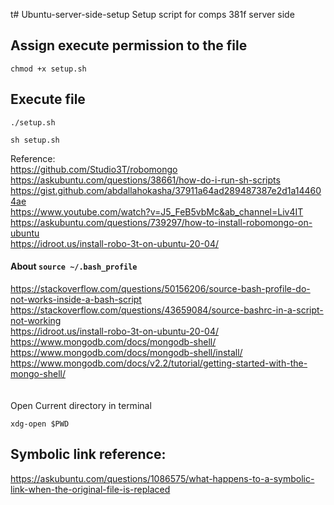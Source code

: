 t# Ubuntu-server-side-setup
Setup script for comps 381f server side

## Assign execute permission to the file
```
chmod +x setup.sh
```

## Execute file
```
./setup.sh
```
```
sh setup.sh
```

Reference:
<br>
https://github.com/Studio3T/robomongo
<br>
https://askubuntu.com/questions/38661/how-do-i-run-sh-scripts
<br>
https://gist.github.com/abdallahokasha/37911a64ad289487387e2d1a144604ae
<br>
https://www.youtube.com/watch?v=J5_FeB5vbMc&ab_channel=Liv4IT
<br>
https://askubuntu.com/questions/739297/how-to-install-robomongo-on-ubuntu
<br>
https://idroot.us/install-robo-3t-on-ubuntu-20-04/
<br>
#### About `source ~/.bash_profile`
https://stackoverflow.com/questions/50156206/source-bash-profile-do-not-works-inside-a-bash-script
<br>
https://stackoverflow.com/questions/43659084/source-bashrc-in-a-script-not-working
<br>
https://idroot.us/install-robo-3t-on-ubuntu-20-04/
<br>
https://www.mongodb.com/docs/mongodb-shell/
<br>
https://www.mongodb.com/docs/mongodb-shell/install/
<br>
https://www.mongodb.com/docs/v2.2/tutorial/getting-started-with-the-mongo-shell/
<br>
<br>
<br>
Open Current directory in terminal
```
xdg-open $PWD
```


## Symbolic link reference:
https://askubuntu.com/questions/1086575/what-happens-to-a-symbolic-link-when-the-original-file-is-replaced
